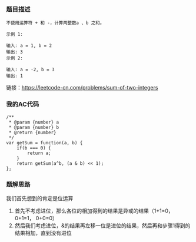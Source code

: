 ### 题目描述
```
不使用运算符 + 和 -，计算两整数a 、b 之和。

示例 1:

输入: a = 1, b = 2
输出: 3
示例 2:

输入: a = -2, b = 3
输出: 1

```
链接：https://leetcode-cn.com/problems/sum-of-two-integers


### 我的AC代码
```
/**
 * @param {number} a
 * @param {number} b
 * @return {number}
 */
var getSum = function(a, b) {
    if(b === 0) {
        return a;
    }
    return getSum(a^b, (a & b) << 1);
};
```

### 题解思路
我们首先想到的肯定是位运算
1. 首先不考虑进位，那么各位的相加得到的结果是异或的结果（1+1=0， 0+1=1， 0+0=0）
2. 然后我们考虑进位，&的结果再左移一位是进位的结果，然后再和步骤1得到的结果相加，直到没有进位
